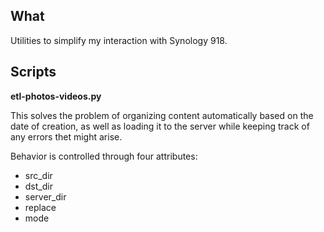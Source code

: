 ## What

Utilities to simplify my interaction with Synology 918.

## Scripts

**etl-photos-videos.py**

This solves the problem of organizing content automatically based on the date of creation, as well as loading it to the server while keeping track of any errors thet might arise.

Behavior is controlled through four attributes:
- src_dir
- dst_dir
- server_dir
- replace
- mode

